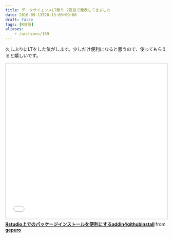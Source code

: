 ```yaml
---
title: データサイエンスLT祭り 2夜目で発表してきました
date: 2016-09-13T20:13:03+09:00
draft: false
tags: [R言語]
aliases:
    - /archives/159
---
```


久しぶりにLTをした気がします。少しだけ便利になると思うので、使ってもらえると嬉しいです。



<iframe src="//www.slideshare.net/slideshow/embed_code/key/cBPffWqv3tp1zJ" width="595" height="485" frameborder="0" marginwidth="0" marginheight="0" scrolling="no" style="border:1px solid #CCC; border-width:1px; margin-bottom:5px; max-width: 100%;" allowfullscreen> </iframe> <div style="margin-bottom:5px"> <strong> <a href="//www.slideshare.net/gepuro/rstudioaddin4githubinstall" title="Rstudio上でのパッケージインストールを便利にするaddin4githubinstall" target="_blank">Rstudio上でのパッケージインストールを便利にするaddin4githubinstall</a> </strong> from <strong><a href="//www.slideshare.net/gepuro" target="_blank">gepuro </a></strong> </div>

